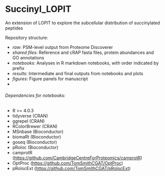 # Succinyl_LOPIT
An extension of LOPIT to explore the subcellular distribution of succinylated peptides

Repository structure:
- *raw*: PSM-level output from Proteome Discoverer
- *shared files*: Reference and cRAP fasta files, protein abundances and GO annotations
- *notebooks*: Analyses in R markdown notebooks, with order indicated by prefix     
- *results*: Intermediate and final outputs from notebooks and plots
- *figures*: Figure panels for manuscript
- 
###### Dependencies for notebooks:
- R >= 4.0.3
- tidyverse (CRAN)
- ggrepel (CRAN)
- RColorBrewer (CRAN)
- MSnbase (Bioconductor)
- biomaRt (Bioconductor)
- goseq (Bioconductor)
- pRoloc  (Bioconductor)
- camprotR (https://github.com/CambridgeCentreForProteomics/camprotR)
- OptProc (https://github.com/TomSmithCGAT/OptProc)
- pRolocExt (https://github.com/TomSmithCGAT/pRolocExt)


